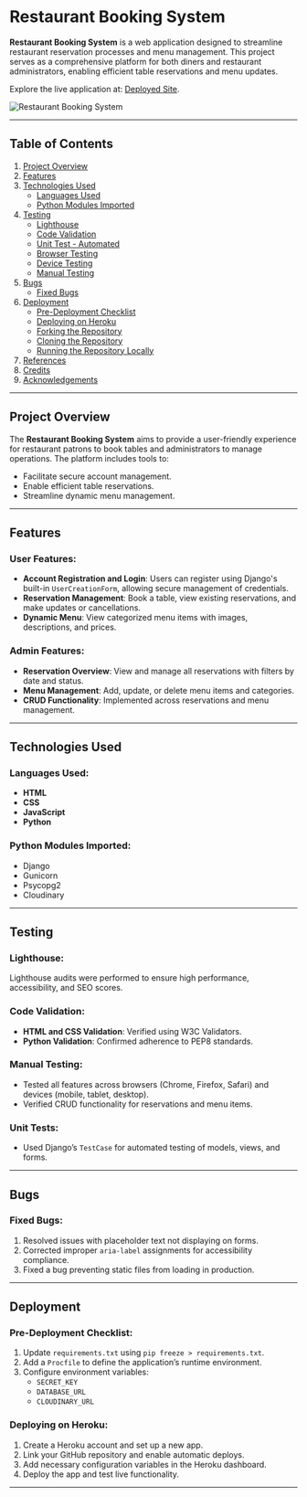 # Restaurant Booking System

**Restaurant Booking System** is a web application designed to streamline restaurant reservation processes and menu management. This project serves as a comprehensive platform for both diners and restaurant administrators, enabling efficient table reservations and menu updates.

Explore the live application at: [Deployed Site](https://restaurant-booking-system123-2102e902d1fa.herokuapp.com/).

![Restaurant Booking System](./docs/images/header.jpg)

---

## Table of Contents

1. [Project Overview](#project-overview)
2. [Features](#features)
3. [Technologies Used](#technologies-used)
    - [Languages Used](#languages-used)
    - [Python Modules Imported](#python-modules-imported)
4. [Testing](#testing)
    - [Lighthouse](#lighthouse)
    - [Code Validation](#code-validation)
    - [Unit Test - Automated](#unit-test---automated)
    - [Browser Testing](#browser-testing)
    - [Device Testing](#device-testing)
    - [Manual Testing](#manual-testing)
5. [Bugs](#bugs)
    - [Fixed Bugs](#fixed-bugs)
6. [Deployment](#deployment)
    - [Pre-Deployment Checklist](#pre-deployment-checklist)
    - [Deploying on Heroku](#deploying-on-heroku)
    - [Forking the Repository](#forking-the-repository)
    - [Cloning the Repository](#cloning-the-repository)
    - [Running the Repository Locally](#running-the-repository-locally)
7. [References](#references)
8. [Credits](#credits)
9. [Acknowledgements](#acknowledgements)

---

## Project Overview

The **Restaurant Booking System** aims to provide a user-friendly experience for restaurant patrons to book tables and administrators to manage operations. The platform includes tools to:
- Facilitate secure account management.
- Enable efficient table reservations.
- Streamline dynamic menu management.

---

## Features

### User Features:
- **Account Registration and Login**: Users can register using Django's built-in `UserCreationForm`, allowing secure management of credentials.
- **Reservation Management**: Book a table, view existing reservations, and make updates or cancellations.
- **Dynamic Menu**: View categorized menu items with images, descriptions, and prices.

### Admin Features:
- **Reservation Overview**: View and manage all reservations with filters by date and status.
- **Menu Management**: Add, update, or delete menu items and categories.
- **CRUD Functionality**: Implemented across reservations and menu management.

---

## Technologies Used

### Languages Used:
- **HTML**
- **CSS**
- **JavaScript**
- **Python**

### Python Modules Imported:
- Django
- Gunicorn
- Psycopg2
- Cloudinary

---

## Testing

### Lighthouse:
Lighthouse audits were performed to ensure high performance, accessibility, and SEO scores.

### Code Validation:
- **HTML and CSS Validation**: Verified using W3C Validators.
- **Python Validation**: Confirmed adherence to PEP8 standards.

### Manual Testing:
- Tested all features across browsers (Chrome, Firefox, Safari) and devices (mobile, tablet, desktop).
- Verified CRUD functionality for reservations and menu items.

### Unit Tests:
- Used Django’s `TestCase` for automated testing of models, views, and forms.

---

## Bugs

### Fixed Bugs:
1. Resolved issues with placeholder text not displaying on forms.
2. Corrected improper `aria-label` assignments for accessibility compliance.
3. Fixed a bug preventing static files from loading in production.

---

## Deployment

### Pre-Deployment Checklist:
1. Update `requirements.txt` using `pip freeze > requirements.txt`.
2. Add a `Procfile` to define the application’s runtime environment.
3. Configure environment variables:
   - `SECRET_KEY`
   - `DATABASE_URL`
   - `CLOUDINARY_URL`

### Deploying on Heroku:
1. Create a Heroku account and set up a new app.
2. Link your GitHub repository and enable automatic deploys.
3. Add necessary configuration variables in the Heroku dashboard.
4. Deploy the app and test live functionality.

---

